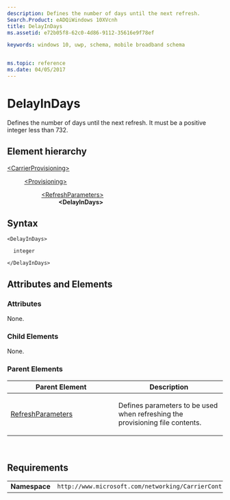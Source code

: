 ```yaml
---
description: Defines the number of days until the next refresh.
Search.Product: eADQiWindows 10XVcnh
title: DelayInDays
ms.assetid: e72b05f8-62c0-4d86-9112-35616e9f78ef

keywords: windows 10, uwp, schema, mobile broadband schema


ms.topic: reference
ms.date: 04/05/2017
---
```


# DelayInDays


Defines the number of days until the next refresh. It must be a positive integer less than 732.

## Element hierarchy

<dl>
<dt><a href="element-carrierprovisioning.md">&lt;CarrierProvisioning&gt;</a></dt>
<dd>
<dl>
<dt><a href="element-provisioning.md">&lt;Provisioning&gt;</a></dt>
<dd>
<dl>
<dt><a href="element-refreshparameters.md">&lt;RefreshParameters&gt;</a></dt>
<dd><b>&lt;DelayInDays&gt;</b></dd>
</dl>
</dd>
</dl>
</dd>
</dl>

## Syntax

``` syntax
<DelayInDays>

  integer

</DelayInDays>
```

## Attributes and Elements


### Attributes

None.

### Child Elements

None.

### Parent Elements

<table>
<colgroup>
<col width="50%" />
<col width="50%" />
</colgroup>
<thead>
<tr class="header">
<th>Parent Element</th>
<th>Description</th>
</tr>
</thead>
<tbody>
<tr class="odd">
<td><a href="element-refreshparameters.md">RefreshParameters</a> </td>
<td><p>Defines parameters to be used when refreshing the provisioning file contents.</p></td>
</tr>
</tbody>
</table>

 

## Requirements

|          |         |
|----------|--------------|
| **Namespace** | `http://www.microsoft.com/networking/CarrierControl/v1` |

 

 



